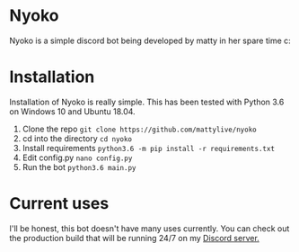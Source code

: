 # Nyoko

Nyoko is a simple discord bot being developed by matty in her spare time c:

# Installation

Installation of Nyoko is really simple. This has been tested with Python 3.6 on Windows 10 and Ubuntu 18.04.

1. Clone the repo 
`git clone https://github.com/mattylive/nyoko`
2. cd into the directory
`cd nyoko`
3. Install requirements
`python3.6 -m pip install -r requirements.txt`
4. Edit config.py
`nano config.py` 
5. Run the bot
`python3.6 main.py`

# Current uses

I'll be honest, this bot doesn't have many uses currently. You can check out the production build that will be running 24/7 on my [Discord server.](https://discord.gg/HdRtYrdK7p)


